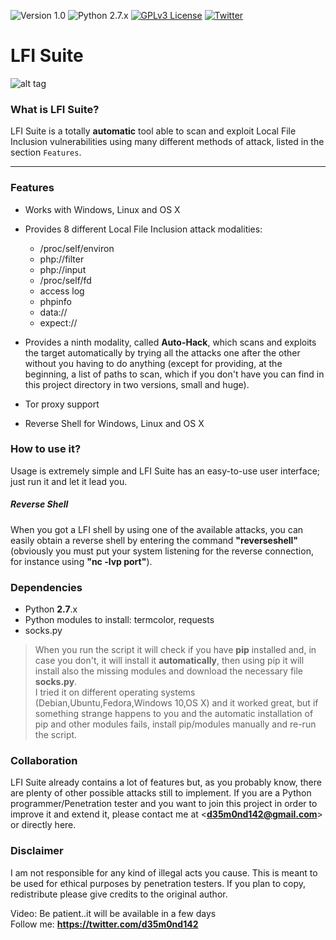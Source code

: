 ![Version 1.0](https://img.shields.io/badge/Version-1.0-green.svg)
![Python 2.7.x](https://img.shields.io/badge/Python-2.7.x-yellow.svg)
[![GPLv3 License](https://img.shields.io/badge/License-GPLv3-red.svg)](https://github.com/D35m0nd142/LFISuite/blob/master/COPYING.GPL)
[![Twitter](https://img.shields.io/badge/Twitter-%40d35m0nd142-blue.svg)](https://www.twitter.com/d35m0nd142)

# LFI Suite

![alt tag](https://github.com/D35m0nd142/LFISuite/blob/master/screenshot.png)

<h3> What is LFI Suite? </h3>

LFI Suite is a totally <b>automatic</b> tool able to scan and exploit Local File Inclusion vulnerabilities using many different methods of attack, listed in the section `Features`.

* * * 

<h3> Features </h3>

* Works with Windows, Linux and OS X
* Provides 8 different Local File Inclusion attack modalities:
  - /proc/self/environ
  - php://filter
  - php://input
  - /proc/self/fd
  - access log
  - phpinfo
  - data://
  - expect://

* Provides a ninth modality, called <b>Auto-Hack</b>, which scans and exploits the target automatically by trying all the attacks one after the other without you having to do anything (except for providing, at the beginning, a list of paths to scan, which if you don't have you can find in this project directory in two versions, small and huge). 
* Tor proxy support
* Reverse Shell for Windows, Linux and OS X

<h3> How to use it? </h3>

Usage is extremely simple and LFI Suite has an easy-to-use user interface; just run it and let it lead you.
##### Reverse Shell
When you got a LFI shell by using one of the available attacks, you can easily obtain a reverse shell by entering the command <b>"reverseshell"</b> (obviously you must put your system listening for the reverse connection, for instance using <b>"nc -lvp port"</b>).

<h3> Dependencies </h3>

* Python <b>2.7</b>.x
* Python modules to install: termcolor, requests
* socks.py 

> When you run the script it will check if you have <b>pip</b> installed and, in case you don't, it will install it <b>automatically</b>, then using pip it will install also the missing modules and download the necessary file <b>socks.py</b>.<br>I tried it on different operating systems (Debian,Ubuntu,Fedora,Windows 10,OS X) and it worked great, but if something strange happens to you and the automatic installation of pip and other modules fails, install pip/modules manually and re-run the script.

<h3> Collaboration </h3>

LFI Suite already contains a lot of features but, as you probably know, there are plenty of other possible attacks still to implement.
If you are a Python programmer/Penetration tester and you want to join this project in order to improve it and extend it, please contact me at <<b>d35m0nd142@gmail.com</b>> or directly here.

<h3> Disclaimer </h3>

I am not responsible for any kind of illegal acts you cause. This is meant to be used for ethical purposes by penetration testers. If you plan to copy, redistribute please give credits to the original author.

Video: Be patient..it will be available in a few days <br>
Follow me: <b>https://twitter.com/d35m0nd142</b>

